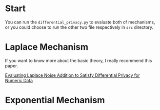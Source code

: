 # Start
You can run the `differential_privacy.py` to evaluate both of mechanisms, or you could choose to run the other two file respectively in `src` directory.

# Laplace Mechanism
If you want to know more about the basic theory, I really recommend this paper. 

[Evaluating Laplace Noise Addition to Satisfy Differential Privacy for Numeric Data]()


# Exponential Mechanism
